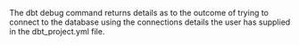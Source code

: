 The dbt debug command returns details as to the outcome of trying to connect to the database using the connections details the user has supplied in the dbt_project.yml file.
